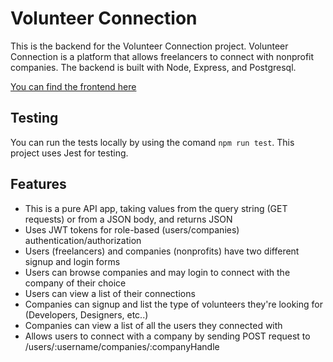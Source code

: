 # Volunteer Connection
This is the backend for the Volunteer Connection project. Volunteer Connection is a platform that allows freelancers to connect with nonprofit companies. 
The backend is built with Node, Express, and Postgresql. 

[You can find the frontend here](https://github.com/Eyad-A/volunteer-connection-frontend) 

## Testing
You can run the tests locally by using the comand `npm run test`. This project uses Jest for testing.

## Features 
- This is a pure API app, taking values from the query string (GET requests) or 
from a JSON body, and returns JSON
- Uses JWT tokens for role-based (users/companies) authentication/authorization 
- Users (freelancers) and companies (nonprofits) have two different signup and login forms
- Users can browse companies and may login to connect with the company of their choice
- Users can view a list of their connections
- Companies can signup and list the type of volunteers they're looking for (Developers, Designers, etc..)
- Companies can view a list of all the users they connected with 
- Allows users to connect with a company by sending POST request to
/users/:username/companies/:companyHandle 

